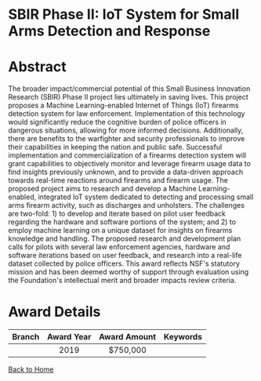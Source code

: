 
SBIR Phase II: IoT System for Small Arms Detection and Response
===============================================================

# Abstract


The broader impact/commercial potential of this Small Business Innovation Research (SBIR) Phase II project lies ultimately in saving lives. This project proposes a Machine Learning-enabled Internet of Things (IoT) firearms detection system for law enforcement. Implementation of this technology would significantly reduce the cognitive burden of police officers in dangerous situations, allowing for more informed decisions. Additionally, there are benefits to the warfighter and security professionals to improve their capabilities in keeping the nation and public safe. Successful implementation and commercialization of a firearms detection system will grant capabilities to objectively monitor and leverage firearm usage data to find insights previously unknown, and to provide a data-driven approach towards real-time reactions around firearms and firearm usage. The proposed project aims to research and develop a Machine Learning-enabled, integrated IoT system dedicated to detecting and processing small arms firearm activity, such as discharges and unholsters. The challenges are two-fold: 1) to develop and iterate based on pilot user feedback regarding the hardware and software portions of the system; and 2) to employ machine learning on a unique dataset for insights on firearms knowledge and handling. The proposed research and development plan calls for pilots with several law enforcement agencies, hardware and software iterations based on user feedback, and research into a real-life dataset collected by police officers. This award reflects NSF's statutory mission and has been deemed worthy of support through evaluation using the Foundation's intellectual merit and broader impacts review criteria.  

# Award Details

|Branch|Award Year|Award Amount|Keywords|
| :---: | :---: | :---: | :---: |
||2019|$750,000||
  
  


[Back to Home](https://github.com/chrischow/dod_sbir_awards#505)